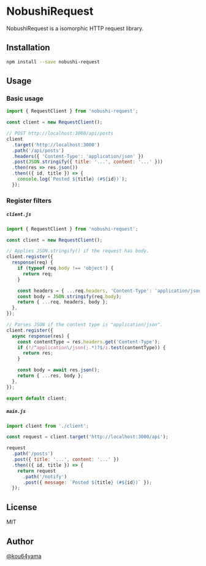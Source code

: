 # NobushiRequest

NobushiRequest is a isomorphic HTTP request library.

## Installation

```sh
npm install --save nobushi-request
```

## Usage

### Basic usage

```js
import { RequestClient } from 'nobushi-request';

const client = new RequestClient();

// POST http://localhost:3000/api/posts
client
  .target('http://localhost:3000')
  .path('/api/posts')
  .headers({ 'Content-Type': 'application/json' })
  .post(JSON.stringify({ title: '...', content: '...' }))
  .then(res => res.json())
  .then(({ id, title }) => {
    console.log(`Posted ${title} (#${id})`);
  });
```

### Register filters

##### `client.js`

```js
import { RequestClient } from 'nobushi-request';

const client = new RequestClient();

// Applies JSON.stringify() if the request has body.
client.register({
  response(req) {
    if (typeof req.body !== 'object') {
      return req;
    }

    const headers = { ...req.headers, 'Content-Type': 'application/json' };
    const body = JSON.stringify(req.body);
    return { ...req, headers, body };
  },
});

// Parses JSON if the content type is "application/json".
client.register({
  async response(res) {
    const contentType = res.headers.get('Content-Type');
    if (!/^application\/json(;.*)?$/i.test(contentType)) {
      return res;
    }

    const body = await res.json();
    return { ...res, body };
  },
});

export default client;
```

##### `main.js`

```js
import client from './client';

const request = client.target('http://localhost:3000/api');

request
  .path('/posts')
  .post({ title: '...', content: '...' })
  .then(({ id, title }) => {
    return request
      .path('/notify')
      .post({ message: `Posted ${title} (#${id})` });
  });
```

## License

MIT

## Author

[@kou64yama](https://twitter.com/kou64yama)
